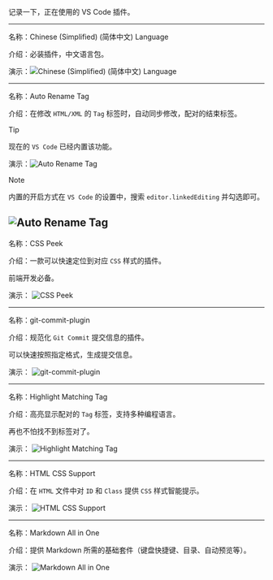 记录一下，正在使用的 VS Code 插件。

---


名称：Chinese (Simplified) (简体中文) Language

介绍：必装插件，中文语言包。

演示：![Chinese (Simplified) (简体中文) Language](https://github.com/linji1/file/raw/main/file/2025/02/2025020301.webp)

---

名称：Auto Rename Tag

介绍：在修改 `HTML/XML` 的 `Tag` 标签时，自动同步修改，配对的结束标签。

> [!TIP]
> 现在的 `VS Code` 已经内置该功能。

演示：![Auto Rename Tag](https://github.com/linji1/file/raw/main/file/2025/02/2025020302.gif)

> [!NOTE]
> 内置的开启方式在 `VS Code` 的设置中，搜索 `editor.linkedEditing` 并勾选即可。

![Auto Rename Tag](https://github.com/linji1/file/raw/main/file/2025/02/2025020303.webp)
---

名称：CSS Peek

介绍：一款可以快速定位到对应 `CSS` 样式的插件。

前端开发必备。

演示：
![CSS Peek](https://github.com/linji1/file/raw/main/file/2025/02/2025020304.gif)

---

名称：git-commit-plugin

介绍：规范化 `Git Commit` 提交信息的插件。

可以快速按照指定格式，生成提交信息。

演示：
![git-commit-plugin](https://github.com/linji1/file/raw/main/file/2025/02/2025020305.gif)

---

名称：Highlight Matching Tag

介绍：高亮显示配对的 `Tag` 标签，支持多种编程语言。

再也不怕找不到标签对了。

演示：
![Highlight Matching Tag](https://github.com/linji1/file/raw/main/file/2025/02/2025020306.gif)

---

名称：HTML CSS Support

介绍：在 `HTML` 文件中对 `ID` 和 `Class` 提供 `CSS` 样式智能提示。

演示：
![HTML CSS Support](https://github.com/linji1/file/raw/main/file/2025/02/2025020307.webp)

---

名称：Markdown All in One

介绍：提供 Markdown 所需的基础套件（键盘快捷键、目录、自动预览等）。

演示：
![Markdown All in One](https://github.com/linji1/file/raw/main/file/2025/02/2025020308.webp)